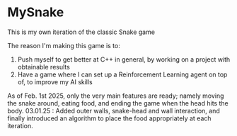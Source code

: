 # MySnake

This is my own iteration of the classic Snake game

The reason I'm making this game is to:
  1) Push myself to get better at C++ in general, by working on a project with obtainable results
  2) Have a game where I can set up a Reinforcement Learning agent on top of, to improve my AI skills

As of Feb. 1st 2025, only the very main features are ready; namely moving the snake around, eating food, and ending the game when the head hits the body.
03.01.25 : Added outer walls, snake-head and wall interaction, and finally introduced an algorithm to place the food appropriately at each iteration. 
